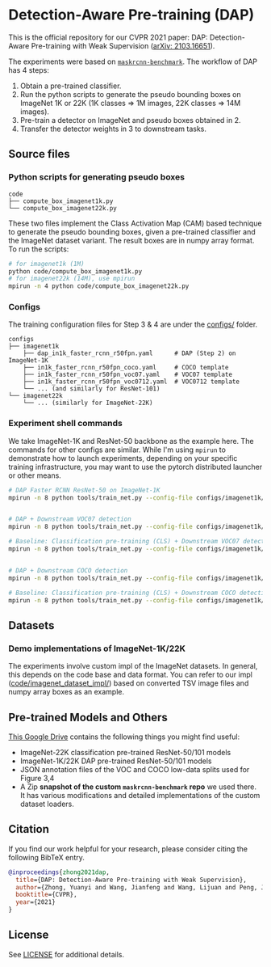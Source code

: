 # Detection-Aware Pre-training (DAP)

This is the official repository for our CVPR 2021 paper: DAP: Detection-Aware Pre-training with Weak Supervision ([arXiv: 2103.16651](https://arxiv.org/abs/2103.16651)).

The experiments were based on [`maskrcnn-benchmark`](https://github.com/facebookresearch/maskrcnn-benchmark). The workflow of DAP has 4 steps:

1. Obtain a pre-trained classifier.
2. Run the python scripts to generate the pseudo bounding boxes on ImageNet 1K or 22K (1K classes => 1M images, 22K classes => 14M images).
3. Pre-train a detector on ImageNet and pseudo boxes obtained in 2.
4. Transfer the detector weights in 3 to downstream tasks.

## Source files

### Python scripts for generating pseudo boxes

```
code
├── compute_box_imagenet1k.py
└── compute_box_imagenet22k.py
```

These two files implement the Class Activation Map (CAM) based technique to generate the pseudo bounding boxes, given a pre-trained classifier and the ImageNet dataset variant. The result boxes are in numpy array format. To run the scripts:

```bash
# for imagenet1k (1M)
python code/compute_box_imagenet1k.py
# for imagenet22k (14M), use mpirun
mpirun -n 4 python code/compute_box_imagenet22k.py
```

### Configs

The training configuration files for Step 3 & 4 are under the [configs/](configs/) folder.

```
configs
├── imagenet1k
    ├── dap_in1k_faster_rcnn_r50fpn.yaml      # DAP (Step 2) on ImageNet-1K
    ├── in1k_faster_rcnn_r50fpn_coco.yaml     # COCO template
    ├── in1k_faster_rcnn_r50fpn_voc07.yaml    # VOC07 template
    ├── in1k_faster_rcnn_r50fpn_voc0712.yaml  # VOC0712 template
    └── ... (and similarly for ResNet-101)
└── imagenet22k
    └── ... (similarly for ImageNet-22K)
```

### Experiment shell commands

We take ImageNet-1K and ResNet-50 backbone as the example here. The commands for other configs are similar. While I'm using `mpirun` to demonstrate how to launch experiments, depending on your specific training infrastructure, you may want to use the pytorch distributed launcher or other means.

```bash
# DAP Faster RCNN ResNet-50 on ImageNet-1K
mpirun -n 8 python tools/train_net.py --config-file configs/imagenet1k/dap_in1k_faster_rcnn_r50fpn.yaml


# DAP + Downstream VOC07 detection
mpirun -n 8 python tools/train_net.py --config-file configs/imagenet1k/in1k_faster_rcnn_r50fpn_voc07.yaml OUTPUT_DIR "output/in1k_dap_r50/voc07" MODEL.WEIGHT "output/in1k_dap_r50/model_final.pth"

# Baseline: Classification pre-training (CLS) + Downstream VOC07 detection
mpirun -n 8 python tools/train_net.py --config-file configs/imagenet1k/in1k_faster_rcnn_r50fpn_voc07.yaml


# DAP + Downstream COCO detection
mpirun -n 8 python tools/train_net.py --config-file configs/imagenet1k/in1k_faster_rcnn_r50fpn_coco.yaml OUTPUT_DIR "output/in1k_dap_r50/coco" MODEL.WEIGHT "output/in1k_dap_r50/model_final.pth"

# Baseline: Classification pre-training (CLS) + Downstream COCO detection
mpirun -n 8 python tools/train_net.py --config-file configs/imagenet1k/in1k_faster_rcnn_r50fpn_coco.yaml
```

## Datasets

### Demo implementations of ImageNet-1K/22K

The experiments involve custom impl of the ImageNet datasets. In general, this depends on the code base and data format. You can refer to our impl ([code/imagenet_dataset_impl/](code/imagenet_dataset_impl/)) based on converted TSV image files and numpy array boxes as an example.

## Pre-trained Models and Others

[This Google Drive](https://drive.google.com/drive/folders/1Mo1c0s7xdbse24ZhWPXwyQuvHmVNDpz0?usp=sharing) contains the following things you might find useful:

* ImageNet-22K classification pre-trained ResNet-50/101 models
* ImageNet-1K/22K DAP pre-trained ResNet-50/101 models
* JSON annotation files of the VOC and COCO low-data splits used for Figure 3,4
* A Zip **snapshot of the custom `maskrcnn-benchmark` repo** we used there. It has various modifications and detailed implementations of the custom dataset loaders.

## Citation

If you find our work helpful for your research, please consider citing the following BibTeX entry.

```BibTeX
@inproceedings{zhong2021dap,
  title={DAP: Detection-Aware Pre-training with Weak Supervision},
  author={Zhong, Yuanyi and Wang, Jianfeng and Wang, Lijuan and Peng, Jian and Wang, Yu-Xiong and Zhang, Lei},
  booktitle={CVPR},
  year={2021}
}
```

## License

See [LICENSE](LICENSE) for additional details.